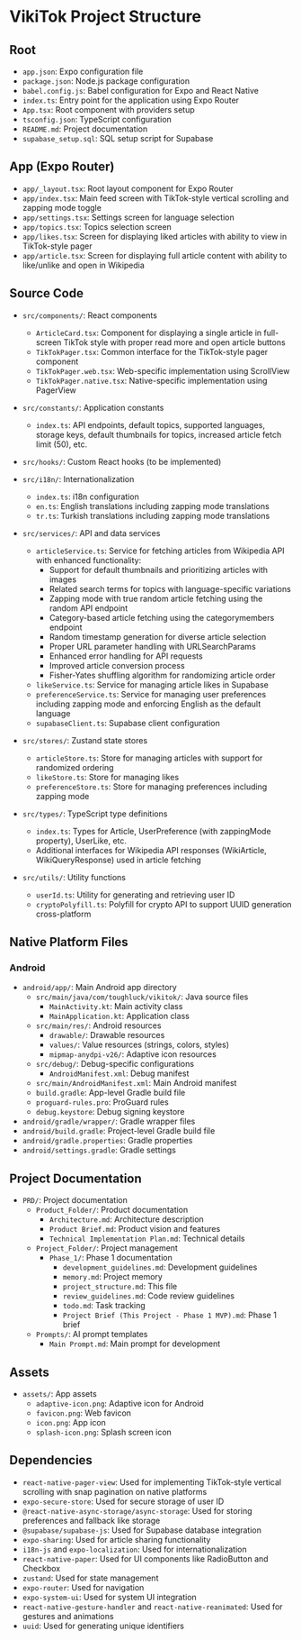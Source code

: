 # VikiTok Project Structure

## Root
- `app.json`: Expo configuration file
- `package.json`: Node.js package configuration
- `babel.config.js`: Babel configuration for Expo and React Native
- `index.ts`: Entry point for the application using Expo Router
- `App.tsx`: Root component with providers setup
- `tsconfig.json`: TypeScript configuration
- `README.md`: Project documentation
- `supabase_setup.sql`: SQL setup script for Supabase

## App (Expo Router)
- `app/_layout.tsx`: Root layout component for Expo Router
- `app/index.tsx`: Main feed screen with TikTok-style vertical scrolling and zapping mode toggle
- `app/settings.tsx`: Settings screen for language selection
- `app/topics.tsx`: Topics selection screen
- `app/likes.tsx`: Screen for displaying liked articles with ability to view in TikTok-style pager
- `app/article.tsx`: Screen for displaying full article content with ability to like/unlike and open in Wikipedia

## Source Code
- `src/components/`: React components
  - `ArticleCard.tsx`: Component for displaying a single article in full-screen TikTok style with proper read more and open article buttons
  - `TikTokPager.tsx`: Common interface for the TikTok-style pager component
  - `TikTokPager.web.tsx`: Web-specific implementation using ScrollView
  - `TikTokPager.native.tsx`: Native-specific implementation using PagerView

- `src/constants/`: Application constants
  - `index.ts`: API endpoints, default topics, supported languages, storage keys, default thumbnails for topics, increased article fetch limit (50), etc.

- `src/hooks/`: Custom React hooks (to be implemented)

- `src/i18n/`: Internationalization
  - `index.ts`: i18n configuration
  - `en.ts`: English translations including zapping mode translations
  - `tr.ts`: Turkish translations including zapping mode translations

- `src/services/`: API and data services
  - `articleService.ts`: Service for fetching articles from Wikipedia API with enhanced functionality:
    - Support for default thumbnails and prioritizing articles with images
    - Related search terms for topics with language-specific variations
    - Zapping mode with true random article fetching using the random API endpoint
    - Category-based article fetching using the categorymembers endpoint
    - Random timestamp generation for diverse article selection
    - Proper URL parameter handling with URLSearchParams
    - Enhanced error handling for API requests
    - Improved article conversion process
    - Fisher-Yates shuffling algorithm for randomizing article order
  - `likeService.ts`: Service for managing article likes in Supabase
  - `preferenceService.ts`: Service for managing user preferences including zapping mode and enforcing English as the default language
  - `supabaseClient.ts`: Supabase client configuration

- `src/stores/`: Zustand state stores
  - `articleStore.ts`: Store for managing articles with support for randomized ordering
  - `likeStore.ts`: Store for managing likes
  - `preferenceStore.ts`: Store for managing preferences including zapping mode

- `src/types/`: TypeScript type definitions
  - `index.ts`: Types for Article, UserPreference (with zappingMode property), UserLike, etc.
  - Additional interfaces for Wikipedia API responses (WikiArticle, WikiQueryResponse) used in article fetching

- `src/utils/`: Utility functions
  - `userId.ts`: Utility for generating and retrieving user ID
  - `cryptoPolyfill.ts`: Polyfill for crypto API to support UUID generation cross-platform

## Native Platform Files
### Android
- `android/app/`: Main Android app directory
  - `src/main/java/com/toughluck/vikitok/`: Java source files
    - `MainActivity.kt`: Main activity class
    - `MainApplication.kt`: Application class
  - `src/main/res/`: Android resources
    - `drawable/`: Drawable resources
    - `values/`: Value resources (strings, colors, styles)
    - `mipmap-anydpi-v26/`: Adaptive icon resources
  - `src/debug/`: Debug-specific configurations
    - `AndroidManifest.xml`: Debug manifest
  - `src/main/AndroidManifest.xml`: Main Android manifest
  - `build.gradle`: App-level Gradle build file
  - `proguard-rules.pro`: ProGuard rules
  - `debug.keystore`: Debug signing keystore
- `android/gradle/wrapper/`: Gradle wrapper files
- `android/build.gradle`: Project-level Gradle build file
- `android/gradle.properties`: Gradle properties
- `android/settings.gradle`: Gradle settings

## Project Documentation
- `PRD/`: Project documentation
  - `Product_Folder/`: Product documentation
    - `Architecture.md`: Architecture description
    - `Product Brief.md`: Product vision and features
    - `Technical Implementation Plan.md`: Technical details
  - `Project_Folder/`: Project management
    - `Phase_1/`: Phase 1 documentation
      - `development_guidelines.md`: Development guidelines
      - `memory.md`: Project memory
      - `project_structure.md`: This file
      - `review_guidelines.md`: Code review guidelines
      - `todo.md`: Task tracking
      - `Project Brief (This Project - Phase 1 MVP).md`: Phase 1 brief
  - `Prompts/`: AI prompt templates
    - `Main Prompt.md`: Main prompt for development

## Assets
- `assets/`: App assets
  - `adaptive-icon.png`: Adaptive icon for Android
  - `favicon.png`: Web favicon
  - `icon.png`: App icon
  - `splash-icon.png`: Splash screen icon

## Dependencies
- `react-native-pager-view`: Used for implementing TikTok-style vertical scrolling with snap pagination on native platforms
- `expo-secure-store`: Used for secure storage of user ID
- `@react-native-async-storage/async-storage`: Used for storing preferences and fallback like storage
- `@supabase/supabase-js`: Used for Supabase database integration
- `expo-sharing`: Used for article sharing functionality
- `i18n-js` and `expo-localization`: Used for internationalization
- `react-native-paper`: Used for UI components like RadioButton and Checkbox
- `zustand`: Used for state management
- `expo-router`: Used for navigation
- `expo-system-ui`: Used for system UI integration
- `react-native-gesture-handler` and `react-native-reanimated`: Used for gestures and animations
- `uuid`: Used for generating unique identifiers
